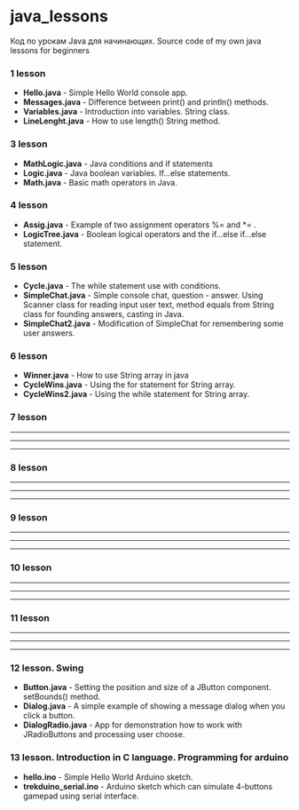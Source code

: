 # java_lessons
Код по урокам Java для начинающих.
Source code of my own java lessons for beginners
### 1 lesson 
* **Hello.java** - Simple Hello World console app.
* **Messages.java** - Difference between print() and println() methods.
* **Variables.java** - Introduction into variables. String class.
* **LineLenght.java** - How to use length() String method.
### 3 lesson
* **MathLogic.java** - Java conditions and if statements
* **Logic.java** - Java boolean variables. If...else statements.
* **Math.java** - Basic math operators in Java. 
### 4 lesson
* **Assig.java** - Example of two assignment operators %= and *= .
* **LogicTree.java** - Boolean logical operators and the if...else if...else statement.
### 5 lesson
* **Cycle.java** - The while statement use with conditions.
* **SimpleChat.java** - Simple console chat, question - answer. Using Scanner class for reading input user text, method equals from String class for founding answers, casting in Java.
* **SimpleChat2.java** - Modification of SimpleChat for remembering some user answers.
### 6 lesson
* **Winner.java** - How to use String array in java
* **CycleWins.java** - Using the for statement for String array.
* **CycleWins2.java** - Using the while statement for String array.
### 7 lesson
* ** **
* ** ** 
* ** **
### 8 lesson
* ** **
* ** ** 
* ** **
### 9 lesson
* ** **
* ** ** 
* ** **
### 10 lesson
* ** **
* ** ** 
* ** **
### 11 lesson
* ** **
* ** ** 
* ** **
### 12 lesson. Swing
* **Button.java** - Setting the position and size of a JButton component. setBounds() method.
* **Dialog.java** - A simple example of showing a message dialog when you click a button.
* **DialogRadio.java** - App for demonstration how to work with JRadioButtons and processing user choose.

### 13 lesson. Introduction in C language. Programming for arduino
* **hello.ino** - Simple Hello World Arduino sketch.
* **trekduino_serial.ino** - Arduino sketch which can simulate 4-buttons gamepad using serial interface.
